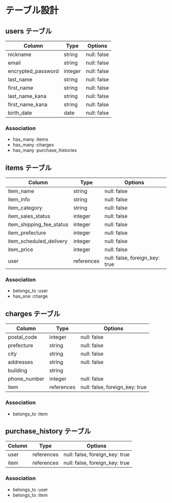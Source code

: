 # テーブル設計

## users テーブル

| Column             | Type    | Options     |
| ------------------ | ------- | ----------- |
| nickname           | string  | null: false |
| email              | string  | null: false |
| encrypted_password | integer | null: false |
| last_name          | string  | null: false |
| first_name         | string  | null: false |
| last_name_kana     | string  | null: false |
| first_name_kana    | string  | null: false |
| birth_date         | date    | null: false |

### Association

- has_many :items
- has_many :charges
- has_many :purchase_histories

## items テーブル

| Column                   | Type       | Options                        |
| ------------------------ | ---------- | ------------------------------ |
| item_name                | string     | null: false                    |
| item_info                | string     | null: false                    |
| item_category            | string     | null: false                    |
| item_sales_status        | integer    | null: false                    |
| item_shipping_fee_status | integer    | null: false                    |
| item_prefecture          | integer    | null: false                    |
| item_scheduled_delivery  | integer    | null: false                    |
| item_price               | integer    | null: false                    |
| user                     | references | null: false, foreign_key: true |

### Association

- belongs_to :user
- has_one :charge

## charges テーブル

| Column         | Type       | Options                        |
| -------------- | ---------- | ------------------------------ |
| postal_code    | integer    | null: false                    |
| prefecture     | string     | null: false                    |
| city           | string     | null: false                    |
| addresses      | string     | null: false                    |
| building       | string     |                                |
| phone_number   | integer    | null: false                    |
| item           | references | null: false, foreign_key: true |

### Association

- belongs_to :item

## purchase_history テーブル

| Column  | Type       | Options                        |
| ------- | ---------- | ------------------------------ |
| user    | references | null: false, foreign_key: true |
| item    | references | null: false, foreign_key: true |

### Association

- belongs_to :user
- belongs_to :item
